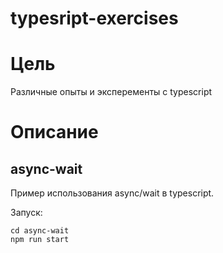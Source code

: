 # typesript-exercises

Цель
====

Различные опыты и эксперементы с typescript

Описание
========

async-wait
----------

Пример использования async/wait в typescript. 

Запуск:

~~~shell
cd async-wait
npm run start
~~~

